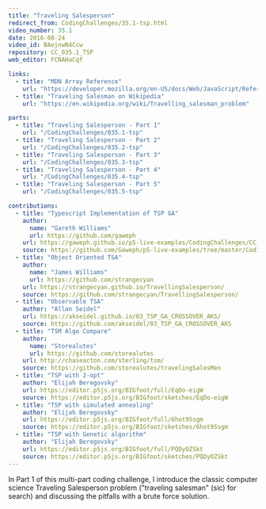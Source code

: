 ```yaml
---
title: "Traveling Salesperson"
redirect_from: CodingChallenges/35.1-tsp.html
video_number: 35.1
date: 2016-08-24
video_id: BAejnwN4Ccw
repository: CC_035.1_TSP
web_editor: FCNAHaCqf

links:
  - title: "MDN Array Reference"
    url: "https://developer.mozilla.org/en-US/docs/Web/JavaScript/Reference/Global_Objects/Array"
  - title: "Traveling Salesman on Wikipedia"
    url: "https://en.wikipedia.org/wiki/Travelling_salesman_problem"

parts:
  - title: "Traveling Salesperson - Part 1"
    url: "/CodingChallenges/035.1-tsp"
  - title: "Traveling Salesperson - Part 2"
    url: "/CodingChallenges/035.2-tsp"
  - title: "Traveling Salesperson - Part 3"
    url: "/CodingChallenges/035.3-tsp"
  - title: "Traveling Salesperson - Part 4"
    url: "/CodingChallenges/035.4-tsp"
  - title: "Traveling Salesperson - Part 5"
    url: "/CodingChallenges/035.5-tsp"

contributions:
  - title: "Typescript Implementation of TSP GA"
    author:
      name: "Gareth Williams"
      url: https://github.com/gaweph
    url: https://gaweph.github.io/p5-live-examples/CodingChallenges/CC_35.4_TSP_GA_TypeScript/
    source: https://github.com/Gaweph/p5-live-examples/tree/master/CodingChallenges/CC_35.4_TSP_GA_TypeScript
  - title: "Object Oriented TSA"
    author:
      name: "James Williams"
      url: https://github.com/strangecyan
    url: https://strangecyan.github.io/TravellingSalesperson/
    source: https://github.com/strangecyan/TravellingSalesperson/
  - title: "Observable TSA"
    author: "Allan Seidel"
    url: https://akseidel.github.io/03_TSP_GA_CROSSOVER_AKS/
    source: https://github.com/akseidel/03_TSP_GA_CROSSOVER_AKS
  - title: "TSM Algo Compare"
    author:
      name: "Storealutes"
      url: https://github.com/storealutes
    url: http://chaseacton.com/sterling/tsm/
    source: https://github.com/storealutes/travelingSalesMen
  - title: "TSP with 2-opt"
    author: "Elijah Beregovsky"
    url: https://editor.p5js.org/BIGfoot/full/EqDo-eigW
    source: https://editor.p5js.org/BIGfoot/sketches/EqDo-eigW
  - title: "TSP with simulated annealing"
    author: "Elijah Beregovsky"
    url: https://editor.p5js.org/BIGfoot/full/6hot9Ssgm
    source: https://editor.p5js.org/BIGfoot/sketches/6hot9Ssgm
  - title: "TSP with Genetic algorithm"
    author: "Elijah Beregovsky"
    url: https://editor.p5js.org/BIGfoot/full/PQDyOZSkt
    source: https://editor.p5js.org/BIGfoot/sketches/PQDyOZSkt
---
```


In Part 1 of this multi-part coding challenge, I introduce  the classic computer science Traveling Salesperson problem ("traveling salesman" (sic) for search) and discussing the pitfalls with a brute force solution.
